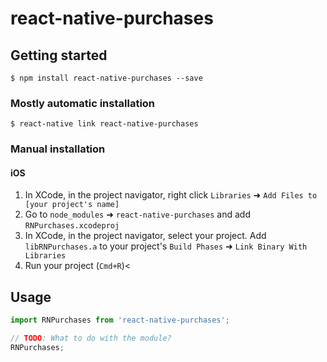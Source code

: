
# react-native-purchases

## Getting started

`$ npm install react-native-purchases --save`

### Mostly automatic installation

`$ react-native link react-native-purchases`

### Manual installation


#### iOS

1. In XCode, in the project navigator, right click `Libraries` ➜ `Add Files to [your project's name]`
2. Go to `node_modules` ➜ `react-native-purchases` and add `RNPurchases.xcodeproj`
3. In XCode, in the project navigator, select your project. Add `libRNPurchases.a` to your project's `Build Phases` ➜ `Link Binary With Libraries`
4. Run your project (`Cmd+R`)<

## Usage
```javascript
import RNPurchases from 'react-native-purchases';

// TODO: What to do with the module?
RNPurchases;
```
  